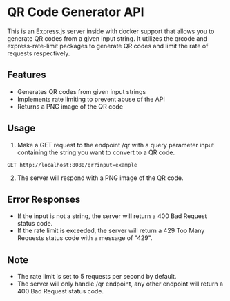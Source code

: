 # QR Code Generator API

This is an Express.js server inside with docker support that allows you to generate QR codes from a given input string. It utilizes the qrcode and express-rate-limit packages to generate QR codes and limit the rate of requests respectively.

## Features
- Generates QR codes from given input strings
- Implements rate limiting to prevent abuse of the API
- Returns a PNG image of the QR code

## Usage
1. Make a GET request to the endpoint /qr with a query parameter input containing the string you want to convert to a QR code.

```GET http://localhost:8080/qr?input=example```

2. The server will respond with a PNG image of the QR code.


## Error Responses
- If the input is not a string, the server will return a 400 Bad Request status code.
- If the rate limit is exceeded, the server will return a 429 Too Many Requests status code with a message of "429".

## Note
- The rate limit is set to 5 requests per second by default.
- The server will only handle /qr endpoint, any other endpoint will return a 400 Bad Request status code.